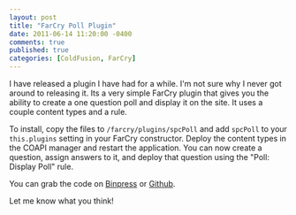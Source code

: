 ```yaml
---
layout: post
title: "FarCry Poll Plugin"
date: 2011-06-14 11:20:00 -0400
comments: true
published: true
categories: [ColdFusion, FarCry]
---
```


I have released a plugin I have had for a while.  I'm not sure why I never got around to releasing it.  Its a very simple FarCry plugin that gives you the ability to create a one question poll and display it on the site.  It uses a couple content types and a rule.

To install, copy the files to `/farcry/plugins/spcPoll` and add `spcPoll` to your `this.plugins` setting in your FarCry constructor.  Deploy the content types in the COAPI manager and restart the application.  You can now create a question, assign answers to it, and deploy that question using the "Poll: Display Poll" rule.

You can grab the code on [Binpress](http://www.binpress.com/app/farcry-polls-plugin/474) or [Github](https://github.com/seancoyne/FarCry-Polling-Plugin).

Let me know what you think!